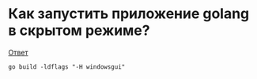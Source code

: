 # Как запустить приложение golang в скрытом режиме?
[Ответ](https://ru.stackoverflow.com/questions/530581/%d0%9a%d0%b0%d0%ba-%d0%b7%d0%b0%d0%bf%d1%83%d1%81%d1%82%d0%b8%d1%82%d1%8c-%d0%bf%d1%80%d0%b8%d0%bb%d0%be%d0%b6%d0%b5%d0%bd%d0%b8%d0%b5-golang-%d0%b2-%d1%81%d0%ba%d1%80%d1%8b%d1%82%d0%be%d0%bc-%d1%80%d0%b5%d0%b6%d0%b8%d0%bc%d0%b5)
```
go build -ldflags "-H windowsgui"  
```
